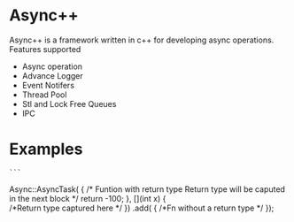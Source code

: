 # Async++

Async++ is a framework written in c++ for developing async operations.
Features supported

* Async operation
* Advance Logger
* Event Notifers
* Thread Pool
* Stl and Lock Free Queues
* IPC


Examples
========

	```
Async::AsyncTask([]()
		{
			/* Funtion with return type
			   Return type will be caputed in the next block */
			return -100;
		},
		[](int x)
		{	
			/*Return type captured here */
		})
		.add([]()
		{
			/*Fn without a return type */
		});
```
